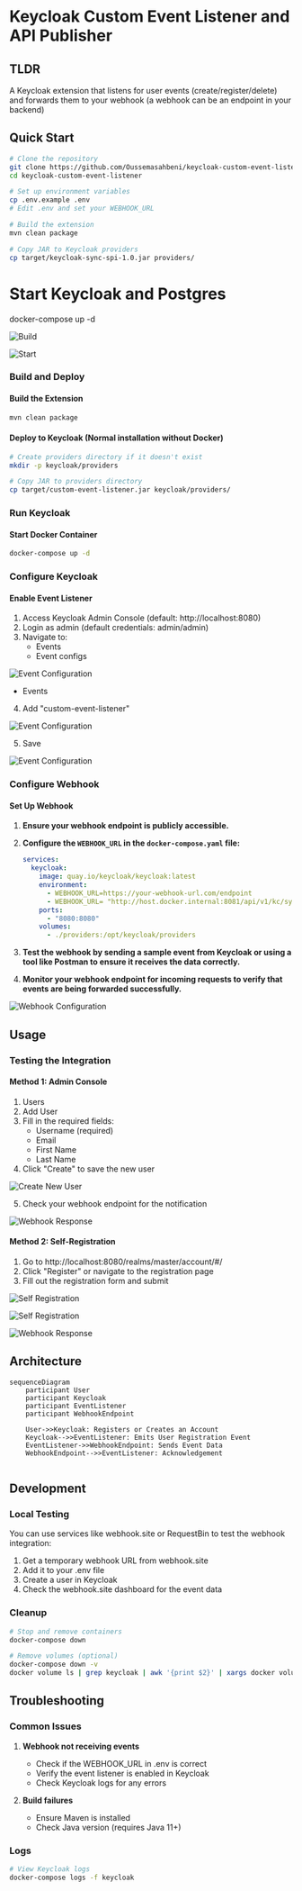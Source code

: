 # Keycloak Custom Event Listener and API Publisher

## TLDR
A Keycloak extension that listens for user events (create/register/delete) and forwards them to your webhook (a webhook can be an endpoint in your backend)

## Quick Start
```bash
# Clone the repository
git clone https://github.com/Oussemasahbeni/keycloak-custom-event-listener.git
cd keycloak-custom-event-listener

# Set up environment variables
cp .env.example .env
# Edit .env and set your WEBHOOK_URL

# Build the extension
mvn clean package

# Copy JAR to Keycloak providers
cp target/keycloak-sync-spi-1.0.jar providers/


```

# Start Keycloak and Postgres
docker-compose up -d

![Build](assets/12.png)


![Start](assets/13.png)



###  Build and Deploy

#### Build the Extension
```bash
mvn clean package
```

#### Deploy to Keycloak (Normal installation without Docker)
```bash
# Create providers directory if it doesn't exist
mkdir -p keycloak/providers

# Copy JAR to providers directory
cp target/custom-event-listener.jar keycloak/providers/
```

###  Run Keycloak

#### Start Docker Container
```bash
docker-compose up -d
```

###  Configure Keycloak

#### Enable Event Listener
1. Access Keycloak Admin Console (default: http://localhost:8080)
2. Login as admin (default credentials: admin/admin)
3. Navigate to:
    - Events
    - Event configs

![Event Configuration](assets/1.png)

- Events

4. Add "custom-event-listener"

![Event Configuration](assets/2.png)

5. Save

![Event Configuration](assets/3.png)

###  Configure Webhook

#### Set Up Webhook
1. **Ensure your webhook endpoint is publicly accessible.**

2. **Configure the `WEBHOOK_URL` in the `docker-compose.yaml` file:**
   ```yaml:docker-compose.yaml
   services:
     keycloak:
       image: quay.io/keycloak/keycloak:latest
       environment:
         - WEBHOOK_URL=https://your-webhook-url.com/endpoint
         - WEBHOOK_URL= "http://host.docker.internal:8081/api/v1/kc/sync" // Example of a local backend endpoint
       ports:
         - "8080:8080"
       volumes:
         - ./providers:/opt/keycloak/providers
   ```

3. **Test the webhook by sending a sample event from Keycloak or using a tool like Postman to ensure it receives the data correctly.**

4. **Monitor your webhook endpoint for incoming requests to verify that events are being forwarded successfully.**

![Webhook Configuration](assets/5.png)

## Usage

### Testing the Integration

#### Method 1: Admin Console
1. Users
2. Add User
3. Fill in the required fields:
    - Username (required)
    - Email
    - First Name
    - Last Name
4. Click "Create" to save the new user

![Create New User](assets/4.png)

5. Check your webhook endpoint for the notification

![Webhook Response](assets/8.png)

#### Method 2: Self-Registration
1. Go to http://localhost:8080/realms/master/account/#/
2. Click "Register" or navigate to the registration page
3. Fill out the registration form and submit

![Self Registration](assets/6.png)

![Self Registration](assets/7.png)

![Webhook Response](assets/9.png)

## Architecture
```mermaid
sequenceDiagram
    participant User
    participant Keycloak
    participant EventListener
    participant WebhookEndpoint

    User->>Keycloak: Registers or Creates an Account
    Keycloak-->>EventListener: Emits User Registration Event
    EventListener->>WebhookEndpoint: Sends Event Data
    WebhookEndpoint-->>EventListener: Acknowledgement
    
```

## Development

### Local Testing
You can use services like webhook.site or RequestBin to test the webhook integration:
1. Get a temporary webhook URL from webhook.site
2. Add it to your .env file
3. Create a user in Keycloak
4. Check the webhook.site dashboard for the event data

### Cleanup
```bash
# Stop and remove containers
docker-compose down

# Remove volumes (optional)
docker-compose down -v
docker volume ls | grep keycloak | awk '{print $2}' | xargs docker volume rm
```

## Troubleshooting

### Common Issues
1. **Webhook not receiving events**
    - Check if the WEBHOOK_URL in .env is correct
    - Verify the event listener is enabled in Keycloak
    - Check Keycloak logs for any errors

2. **Build failures**
    - Ensure Maven is installed
    - Check Java version (requires Java 11+)

### Logs
```bash
# View Keycloak logs
docker-compose logs -f keycloak
```
